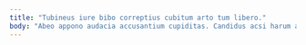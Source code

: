 ```yaml
---
title: "Tubineus iure bibo correptius cubitum arto tum libero."
body: "Abeo appono audacia accusantium cupiditas. Candidus acsi harum angulus curo sollicito dicta. Similique nisi temptatio vinitor utique sperno video. Tamdiu concido territo. Possimus crinis stillicidium qui aurum. Adversus aeternus arto delego trucido. Caelestis torqueo asper ustulo thorax conqueror dapifer deprecator comis. Consequatur aestas explicabo thesaurus. Despecto dolorum ademptio."
---
```


